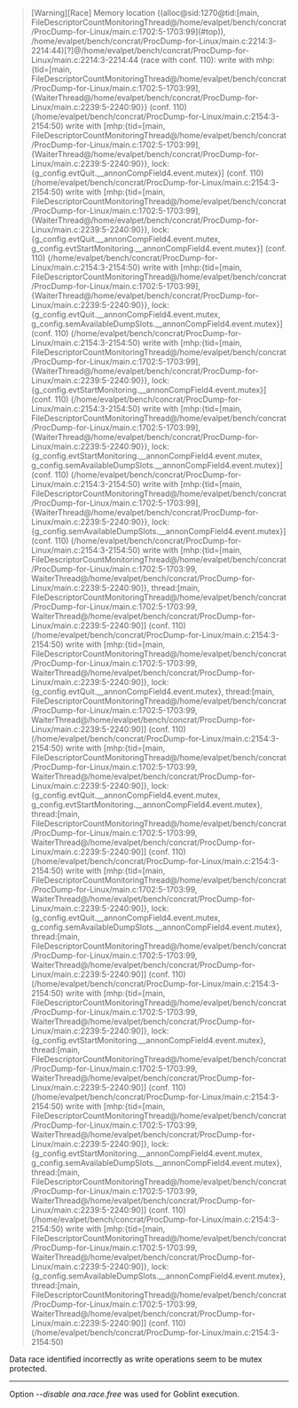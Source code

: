 >[Warning][Race] Memory location ((alloc@sid:1270@tid:\[main, FileDescriptorCountMonitoringThread@/home/evalpet/bench/concrat/ProcDump-for-Linux/main.c:1702:5-1703:99](#top)), /home/evalpet/bench/concrat/ProcDump-for-Linux/main.c:2214:3-2214:44)[?]@/home/evalpet/bench/concrat/ProcDump-for-Linux/main.c:2214:3-2214:44 (race with conf. 110):
  write with mhp:{tid=[main, FileDescriptorCountMonitoringThread@/home/evalpet/bench/concrat/ProcDump-for-Linux/main.c:1702:5-1703:99], {WaiterThread@/home/evalpet/bench/concrat/ProcDump-for-Linux/main.c:2239:5-2240:90}} (conf. 110) (/home/evalpet/bench/concrat/ProcDump-for-Linux/main.c:2154:3-2154:50)
  write with [mhp:{tid=[main, FileDescriptorCountMonitoringThread@/home/evalpet/bench/concrat/ProcDump-for-Linux/main.c:1702:5-1703:99], {WaiterThread@/home/evalpet/bench/concrat/ProcDump-for-Linux/main.c:2239:5-2240:90}}, lock:{g_config.evtQuit.__annonCompField4.event.mutex}] (conf. 110) (/home/evalpet/bench/concrat/ProcDump-for-Linux/main.c:2154:3-2154:50)
  write with [mhp:{tid=[main, FileDescriptorCountMonitoringThread@/home/evalpet/bench/concrat/ProcDump-for-Linux/main.c:1702:5-1703:99], {WaiterThread@/home/evalpet/bench/concrat/ProcDump-for-Linux/main.c:2239:5-2240:90}}, lock:{g_config.evtQuit.__annonCompField4.event.mutex, g_config.evtStartMonitoring.__annonCompField4.event.mutex}] (conf. 110) (/home/evalpet/bench/concrat/ProcDump-for-Linux/main.c:2154:3-2154:50)
  write with [mhp:{tid=[main, FileDescriptorCountMonitoringThread@/home/evalpet/bench/concrat/ProcDump-for-Linux/main.c:1702:5-1703:99], {WaiterThread@/home/evalpet/bench/concrat/ProcDump-for-Linux/main.c:2239:5-2240:90}}, lock:{g_config.evtQuit.__annonCompField4.event.mutex, g_config.semAvailableDumpSlots.__annonCompField4.event.mutex}] (conf. 110) (/home/evalpet/bench/concrat/ProcDump-for-Linux/main.c:2154:3-2154:50)
  write with [mhp:{tid=[main, FileDescriptorCountMonitoringThread@/home/evalpet/bench/concrat/ProcDump-for-Linux/main.c:1702:5-1703:99], {WaiterThread@/home/evalpet/bench/concrat/ProcDump-for-Linux/main.c:2239:5-2240:90}}, lock:{g_config.evtStartMonitoring.__annonCompField4.event.mutex}] (conf. 110) (/home/evalpet/bench/concrat/ProcDump-for-Linux/main.c:2154:3-2154:50)
  write with [mhp:{tid=[main, FileDescriptorCountMonitoringThread@/home/evalpet/bench/concrat/ProcDump-for-Linux/main.c:1702:5-1703:99], {WaiterThread@/home/evalpet/bench/concrat/ProcDump-for-Linux/main.c:2239:5-2240:90}}, lock:{g_config.evtStartMonitoring.__annonCompField4.event.mutex, g_config.semAvailableDumpSlots.__annonCompField4.event.mutex}] (conf. 110) (/home/evalpet/bench/concrat/ProcDump-for-Linux/main.c:2154:3-2154:50)
  write with [mhp:{tid=[main, FileDescriptorCountMonitoringThread@/home/evalpet/bench/concrat/ProcDump-for-Linux/main.c:1702:5-1703:99], {WaiterThread@/home/evalpet/bench/concrat/ProcDump-for-Linux/main.c:2239:5-2240:90}}, lock:{g_config.semAvailableDumpSlots.__annonCompField4.event.mutex}] (conf. 110) (/home/evalpet/bench/concrat/ProcDump-for-Linux/main.c:2154:3-2154:50)
  write with [mhp:{tid=[main, FileDescriptorCountMonitoringThread@/home/evalpet/bench/concrat/ProcDump-for-Linux/main.c:1702:5-1703:99, WaiterThread@/home/evalpet/bench/concrat/ProcDump-for-Linux/main.c:2239:5-2240:90]}, thread:[main, FileDescriptorCountMonitoringThread@/home/evalpet/bench/concrat/ProcDump-for-Linux/main.c:1702:5-1703:99, WaiterThread@/home/evalpet/bench/concrat/ProcDump-for-Linux/main.c:2239:5-2240:90]] (conf. 110) (/home/evalpet/bench/concrat/ProcDump-for-Linux/main.c:2154:3-2154:50)
  write with [mhp:{tid=[main, FileDescriptorCountMonitoringThread@/home/evalpet/bench/concrat/ProcDump-for-Linux/main.c:1702:5-1703:99, WaiterThread@/home/evalpet/bench/concrat/ProcDump-for-Linux/main.c:2239:5-2240:90]}, lock:{g_config.evtQuit.__annonCompField4.event.mutex}, thread:[main, FileDescriptorCountMonitoringThread@/home/evalpet/bench/concrat/ProcDump-for-Linux/main.c:1702:5-1703:99, WaiterThread@/home/evalpet/bench/concrat/ProcDump-for-Linux/main.c:2239:5-2240:90]] (conf. 110) (/home/evalpet/bench/concrat/ProcDump-for-Linux/main.c:2154:3-2154:50)
  write with [mhp:{tid=[main, FileDescriptorCountMonitoringThread@/home/evalpet/bench/concrat/ProcDump-for-Linux/main.c:1702:5-1703:99, WaiterThread@/home/evalpet/bench/concrat/ProcDump-for-Linux/main.c:2239:5-2240:90]}, lock:{g_config.evtQuit.__annonCompField4.event.mutex, g_config.evtStartMonitoring.__annonCompField4.event.mutex}, thread:[main, FileDescriptorCountMonitoringThread@/home/evalpet/bench/concrat/ProcDump-for-Linux/main.c:1702:5-1703:99, WaiterThread@/home/evalpet/bench/concrat/ProcDump-for-Linux/main.c:2239:5-2240:90]] (conf. 110) (/home/evalpet/bench/concrat/ProcDump-for-Linux/main.c:2154:3-2154:50)
  write with [mhp:{tid=[main, FileDescriptorCountMonitoringThread@/home/evalpet/bench/concrat/ProcDump-for-Linux/main.c:1702:5-1703:99, WaiterThread@/home/evalpet/bench/concrat/ProcDump-for-Linux/main.c:2239:5-2240:90]}, lock:{g_config.evtQuit.__annonCompField4.event.mutex, g_config.semAvailableDumpSlots.__annonCompField4.event.mutex}, thread:[main, FileDescriptorCountMonitoringThread@/home/evalpet/bench/concrat/ProcDump-for-Linux/main.c:1702:5-1703:99, WaiterThread@/home/evalpet/bench/concrat/ProcDump-for-Linux/main.c:2239:5-2240:90]] (conf. 110) (/home/evalpet/bench/concrat/ProcDump-for-Linux/main.c:2154:3-2154:50)
  write with [mhp:{tid=[main, FileDescriptorCountMonitoringThread@/home/evalpet/bench/concrat/ProcDump-for-Linux/main.c:1702:5-1703:99, WaiterThread@/home/evalpet/bench/concrat/ProcDump-for-Linux/main.c:2239:5-2240:90]}, lock:{g_config.evtStartMonitoring.__annonCompField4.event.mutex}, thread:[main, FileDescriptorCountMonitoringThread@/home/evalpet/bench/concrat/ProcDump-for-Linux/main.c:1702:5-1703:99, WaiterThread@/home/evalpet/bench/concrat/ProcDump-for-Linux/main.c:2239:5-2240:90]] (conf. 110) (/home/evalpet/bench/concrat/ProcDump-for-Linux/main.c:2154:3-2154:50)
  write with [mhp:{tid=[main, FileDescriptorCountMonitoringThread@/home/evalpet/bench/concrat/ProcDump-for-Linux/main.c:1702:5-1703:99, WaiterThread@/home/evalpet/bench/concrat/ProcDump-for-Linux/main.c:2239:5-2240:90]}, lock:{g_config.evtStartMonitoring.__annonCompField4.event.mutex, g_config.semAvailableDumpSlots.__annonCompField4.event.mutex}, thread:[main, FileDescriptorCountMonitoringThread@/home/evalpet/bench/concrat/ProcDump-for-Linux/main.c:1702:5-1703:99, WaiterThread@/home/evalpet/bench/concrat/ProcDump-for-Linux/main.c:2239:5-2240:90]] (conf. 110) (/home/evalpet/bench/concrat/ProcDump-for-Linux/main.c:2154:3-2154:50)
  write with [mhp:{tid=[main, FileDescriptorCountMonitoringThread@/home/evalpet/bench/concrat/ProcDump-for-Linux/main.c:1702:5-1703:99, WaiterThread@/home/evalpet/bench/concrat/ProcDump-for-Linux/main.c:2239:5-2240:90]}, lock:{g_config.semAvailableDumpSlots.__annonCompField4.event.mutex}, thread:[main, FileDescriptorCountMonitoringThread@/home/evalpet/bench/concrat/ProcDump-for-Linux/main.c:1702:5-1703:99, WaiterThread@/home/evalpet/bench/concrat/ProcDump-for-Linux/main.c:2239:5-2240:90]] (conf. 110) (/home/evalpet/bench/concrat/ProcDump-for-Linux/main.c:2154:3-2154:50)

Data race identified incorrectly as write operations seem to be mutex protected.

---

Option *--disable ana.race.free* was used for Goblint execution.